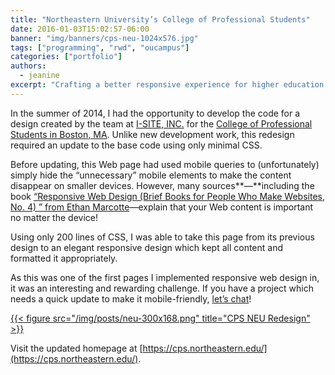 ```yaml
---
title: "Northeastern University’s College of Professional Students"
date: 2016-01-03T15:02:57-06:00
banner: "img/banners/cps-neu-1024x576.jpg"
tags: ["programming", "rwd", "oucampus"]
categories: ["portfolio"]
authors:
  - jeanine
excerpt: "Crafting a better responsive experience for higher education."
---
```


In the summer of 2014, I had the opportunity to develop the code for a design created by the team at [I-SITE, INC.](https://www.i-site.com/) for the [College of Professional Students in Boston, MA](https://cps.northeastern.edu/). Unlike new development work, this redesign required an update to the base code using only minimal CSS.

Before updating, this Web page had used mobile queries to (unfortunately) simply hide the “unnecessary” mobile elements to make the content disappear on smaller devices. However, many sources**—**including the book [“Responsive Web Design (Brief Books for People Who Make Websites, No. 4) ” from Ethan Marcotte](http://www.amazon.com/gp/product/1937557189/)—explain that your Web content is important no matter the device!

Using only 200 lines of CSS, I was able to take this page from its previous design to an elegant responsive design which kept all content and formatted it appropriately.

As this was one of the first pages I implemented responsive web design in, it was an interesting and rewarding challenge. If you have a project which needs a quick update to make it mobile-friendly, [let’s chat](/contact/)!

 

 <div class="figstack">
<a data-fancybox="gallery" href="/img/posts/neu-300x168.png">
    {{< figure src="/img/posts/neu-300x168.png" title="CPS NEU Redesign" >}}
</a> 
</div>
 
 

Visit the updated homepage at [https://cps.northeastern.edu/](https://cps.northeastern.edu/).